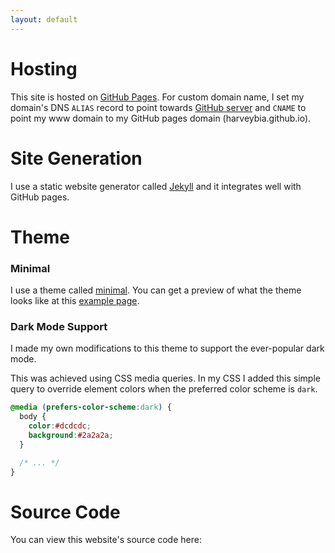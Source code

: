 ```yaml
---
layout: default
---
```


# Hosting

This site is hosted on [GitHub Pages][github_pages]. For custom domain name,
I set my domain's DNS `ALIAS` record to point towards
[GitHub server][apex_domain] and `CNAME` to point my www domain to my
GitHub pages domain (harveybia.github.io).

# Site Generation
I use a static website generator called [Jekyll][jekyll_link] and it
integrates well with GitHub pages.

# Theme

### Minimal
I use a theme called [minimal][min_theme]. You can get a preview of what the
theme looks like at this [example page][min_example].

### Dark Mode Support
I made my own modifications to this theme to support the ever-popular dark
mode.

This was achieved using CSS media queries. In my CSS I
added this simple query to override element colors when the preferred
color scheme is `dark`.

```css
@media (prefers-color-scheme:dark) {
  body {
    color:#dcdcdc;
    background:#2a2a2a;
  }

  /* ... */
}
```

# Source Code

You can view this website's source code here:

<div class="github-card" data-github="harveybia/harveybia.github.io" data-width="350" data-height="" data-theme="default"></div>
<script src="//cdn.jsdelivr.net/github-cards/latest/widget.js"></script>

[github_pages]: https://pages.github.com/
[jekyll_link]: https://github.com/jekyll/jekyll
[apex_domain]: https://help.github.com/en/articles/setting-up-an-apex-domain
[min_theme]: https://github.com/pages-themes/minimal/
[min_example]: https://pages-themes.github.io/minimal/
[webkit_darkmode]: https://webkit.org/blog/8475/release-notes-for-safari-technology-preview-68/
[darkmode]: https://support.apple.com/en-us/HT208976/
